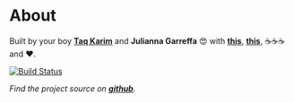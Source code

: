 <!---
{"next": "","title": "About"}
-->

# About

Built by your boy **[Taq Karim](https://taqkarim.dev)** and **Julianna Garreffa** 😍 with **[this](https://github.com/rust-lang-nursery/mdBook)**, **[this](https://travis-ci.org/)**, ☕☕☕ and ❤️. 

[![Build Status](https://travis-ci.org/mottaquikarim/PythonProgramming.svg?branch=master)](https://travis-ci.org/mottaquikarim/PythonProgramming)

*Find the project source on **[github](https://github.com/mottaquikarim/PythonProgramming)**.* 

